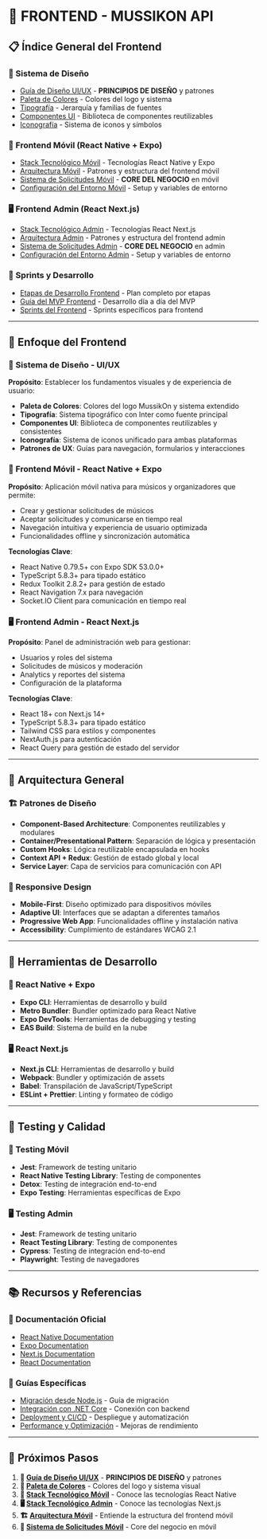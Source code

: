 # 📱 **FRONTEND - MUSSIKON API**

## 📋 **Índice General del Frontend**

### **🎨 Sistema de Diseño**
- [Guía de Diseño UI/UX](./GUIA_DISENO_UI_UX.md) - **PRINCIPIOS DE DISEÑO** y patrones
- [Paleta de Colores](./PALETA_COLORES.md) - Colores del logo y sistema
- [Tipografía](./TIPOGRAFIA.md) - Jerarquía y familias de fuentes
- [Componentes UI](./COMPONENTES_UI.md) - Biblioteca de componentes reutilizables
- [Iconografía](./ICONOGRAFIA.md) - Sistema de iconos y símbolos

### **📱 Frontend Móvil (React Native + Expo)**
- [Stack Tecnológico Móvil](./STACK_TECNOLOGICO_MOVIL.md) - Tecnologías React Native y Expo
- [Arquitectura Móvil](./ARQUITECTURA_MOVIL.md) - Patrones y estructura del frontend móvil
- [Sistema de Solicitudes Móvil](./SOLICITUDES_MOVIL.md) - **CORE DEL NEGOCIO** en móvil
- [Configuración del Entorno Móvil](./CONFIGURACION_MOVIL.md) - Setup y variables de entorno

### **🖥️ Frontend Admin (React Next.js)**
- [Stack Tecnológico Admin](./STACK_TECNOLOGICO_ADMIN.md) - Tecnologías React Next.js
- [Arquitectura Admin](./ARQUITECTURA_ADMIN.md) - Patrones y estructura del frontend admin
- [Sistema de Solicitudes Admin](./SOLICITUDES_ADMIN.md) - **CORE DEL NEGOCIO** en admin
- [Configuración del Entorno Admin](./CONFIGURACION_ADMIN.md) - Setup y variables de entorno

### **📅 Sprints y Desarrollo**
- [Etapas de Desarrollo Frontend](./ETAPAS_DESARROLLO_FRONTEND.md) - Plan completo por etapas
- [Guía del MVP Frontend](./GUIA_MVP_FRONTEND.md) - Desarrollo día a día del MVP
- [Sprints del Frontend](./SPRINTS_FRONTEND.md) - Sprints específicos para frontend

---

## 🎯 **Enfoque del Frontend**

### **🎨 Sistema de Diseño - UI/UX**
**Propósito**: Establecer los fundamentos visuales y de experiencia de usuario:
- **Paleta de Colores**: Colores del logo MussikOn y sistema extendido
- **Tipografía**: Sistema tipográfico con Inter como fuente principal
- **Componentes UI**: Biblioteca de componentes reutilizables y consistentes
- **Iconografía**: Sistema de iconos unificado para ambas plataformas
- **Patrones de UX**: Guías para navegación, formularios y interacciones

### **📱 Frontend Móvil - React Native + Expo**
**Propósito**: Aplicación móvil nativa para músicos y organizadores que permite:
- Crear y gestionar solicitudes de músicos
- Aceptar solicitudes y comunicarse en tiempo real
- Navegación intuitiva y experiencia de usuario optimizada
- Funcionalidades offline y sincronización automática

**Tecnologías Clave**:
- React Native 0.79.5+ con Expo SDK 53.0.0+
- TypeScript 5.8.3+ para tipado estático
- Redux Toolkit 2.8.2+ para gestión de estado
- React Navigation 7.x para navegación
- Socket.IO Client para comunicación en tiempo real

### **🖥️ Frontend Admin - React Next.js**
**Propósito**: Panel de administración web para gestionar:
- Usuarios y roles del sistema
- Solicitudes de músicos y moderación
- Analytics y reportes del sistema
- Configuración de la plataforma

**Tecnologías Clave**:
- React 18+ con Next.js 14+
- TypeScript 5.8.3+ para tipado estático
- Tailwind CSS para estilos y componentes
- NextAuth.js para autenticación
- React Query para gestión de estado del servidor

---

## 🚀 **Arquitectura General**

### **🏗️ Patrones de Diseño**
- **Component-Based Architecture**: Componentes reutilizables y modulares
- **Container/Presentational Pattern**: Separación de lógica y presentación
- **Custom Hooks**: Lógica reutilizable encapsulada en hooks
- **Context API + Redux**: Gestión de estado global y local
- **Service Layer**: Capa de servicios para comunicación con API

### **📱 Responsive Design**
- **Mobile-First**: Diseño optimizado para dispositivos móviles
- **Adaptive UI**: Interfaces que se adaptan a diferentes tamaños
- **Progressive Web App**: Funcionalidades offline y instalación nativa
- **Accessibility**: Cumplimiento de estándares WCAG 2.1

---

## 🔧 **Herramientas de Desarrollo**

### **📱 React Native + Expo**
- **Expo CLI**: Herramientas de desarrollo y build
- **Metro Bundler**: Bundler optimizado para React Native
- **Expo DevTools**: Herramientas de debugging y testing
- **EAS Build**: Sistema de build en la nube

### **🖥️ React Next.js**
- **Next.js CLI**: Herramientas de desarrollo y build
- **Webpack**: Bundler y optimización de assets
- **Babel**: Transpilación de JavaScript/TypeScript
- **ESLint + Prettier**: Linting y formateo de código

---

## 🧪 **Testing y Calidad**

### **📱 Testing Móvil**
- **Jest**: Framework de testing unitario
- **React Native Testing Library**: Testing de componentes
- **Detox**: Testing de integración end-to-end
- **Expo Testing**: Herramientas específicas de Expo

### **🖥️ Testing Admin**
- **Jest**: Framework de testing unitario
- **React Testing Library**: Testing de componentes
- **Cypress**: Testing de integración end-to-end
- **Playwright**: Testing de navegadores

---

## 📚 **Recursos y Referencias**

### **📖 Documentación Oficial**
- [React Native Documentation](https://reactnative.dev/)
- [Expo Documentation](https://docs.expo.dev/)
- [Next.js Documentation](https://nextjs.org/docs)
- [React Documentation](https://react.dev/)

### **🎯 Guías Específicas**
- [Migración desde Node.js](./MIGRACION_NODEJS.md) - Guía de migración
- [Integración con .NET Core](./INTEGRACION_DOTNET.md) - Conexión con backend
- [Deployment y CI/CD](./DEPLOYMENT.md) - Despliegue y automatización
- [Performance y Optimización](./PERFORMANCE.md) - Mejoras de rendimiento

---

## 🚀 **Próximos Pasos**

1. **🎨 [Guía de Diseño UI/UX](./GUIA_DISENO_UI_UX.md)** - **PRINCIPIOS DE DISEÑO** y patrones
2. **🎨 [Paleta de Colores](./PALETA_COLORES.md)** - Colores del logo y sistema visual
3. **📱 [Stack Tecnológico Móvil](./STACK_TECNOLOGICO_MOVIL.md)** - Conoce las tecnologías React Native
4. **🖥️ [Stack Tecnológico Admin](./STACK_TECNOLOGICO_ADMIN.md)** - Conoce las tecnologías Next.js
5. **🏗️ [Arquitectura Móvil](./ARQUITECTURA_MOVIL.md)** - Entiende la estructura del frontend móvil
6. **🎯 [Sistema de Solicitudes Móvil](./SOLICITUDES_MOVIL.md)** - Core del negocio en móvil
